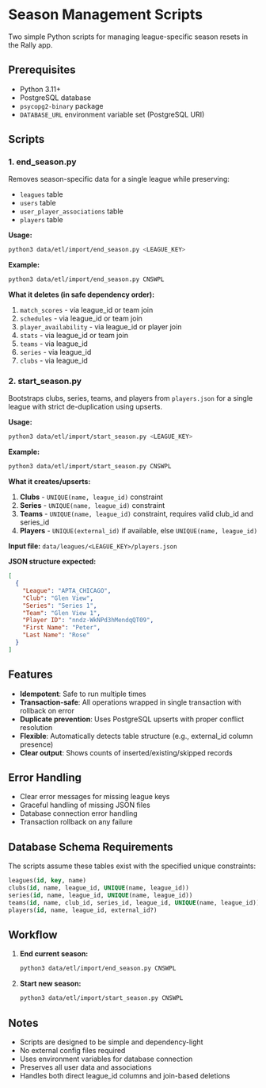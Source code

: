 # Season Management Scripts

Two simple Python scripts for managing league-specific season resets in the Rally app.

## Prerequisites

- Python 3.11+
- PostgreSQL database
- `psycopg2-binary` package
- `DATABASE_URL` environment variable set (PostgreSQL URI)

## Scripts

### 1. end_season.py

Removes season-specific data for a single league while preserving:
- `leagues` table
- `users` table  
- `user_player_associations` table
- `players` table

**Usage:**
```bash
python3 data/etl/import/end_season.py <LEAGUE_KEY>
```

**Example:**
```bash
python3 data/etl/import/end_season.py CNSWPL
```

**What it deletes (in safe dependency order):**
1. `match_scores` - via league_id or team join
2. `schedules` - via league_id or team join
3. `player_availability` - via league_id or player join
4. `stats` - via league_id or team join
5. `teams` - via league_id
6. `series` - via league_id
7. `clubs` - via league_id

### 2. start_season.py

Bootstraps clubs, series, teams, and players from `players.json` for a single league with strict de-duplication using upserts.

**Usage:**
```bash
python3 data/etl/import/start_season.py <LEAGUE_KEY>
```

**Example:**
```bash
python3 data/etl/import/start_season.py CNSWPL
```

**What it creates/upserts:**
1. **Clubs** - `UNIQUE(name, league_id)` constraint
2. **Series** - `UNIQUE(name, league_id)` constraint  
3. **Teams** - `UNIQUE(name, league_id)` constraint, requires valid club_id and series_id
4. **Players** - `UNIQUE(external_id)` if available, else `UNIQUE(name, league_id)`

**Input file:** `data/leagues/<LEAGUE_KEY>/players.json`

**JSON structure expected:**
```json
[
  {
    "League": "APTA_CHICAGO",
    "Club": "Glen View",
    "Series": "Series 1", 
    "Team": "Glen View 1",
    "Player ID": "nndz-WkNPd3hMendqQT09",
    "First Name": "Peter",
    "Last Name": "Rose"
  }
]
```

## Features

- **Idempotent**: Safe to run multiple times
- **Transaction-safe**: All operations wrapped in single transaction with rollback on error
- **Duplicate prevention**: Uses PostgreSQL upserts with proper conflict resolution
- **Flexible**: Automatically detects table structure (e.g., external_id column presence)
- **Clear output**: Shows counts of inserted/existing/skipped records

## Error Handling

- Clear error messages for missing league keys
- Graceful handling of missing JSON files
- Database connection error handling
- Transaction rollback on any failure

## Database Schema Requirements

The scripts assume these tables exist with the specified unique constraints:

```sql
leagues(id, key, name)
clubs(id, name, league_id, UNIQUE(name, league_id))
series(id, name, league_id, UNIQUE(name, league_id))
teams(id, name, club_id, series_id, league_id, UNIQUE(name, league_id))
players(id, name, league_id, external_id?)
```

## Workflow

1. **End current season:**
   ```bash
   python3 data/etl/import/end_season.py CNSWPL
   ```

2. **Start new season:**
   ```bash
   python3 data/etl/import/start_season.py CNSWPL
   ```

## Notes

- Scripts are designed to be simple and dependency-light
- No external config files required
- Uses environment variables for database connection
- Preserves all user data and associations
- Handles both direct league_id columns and join-based deletions
